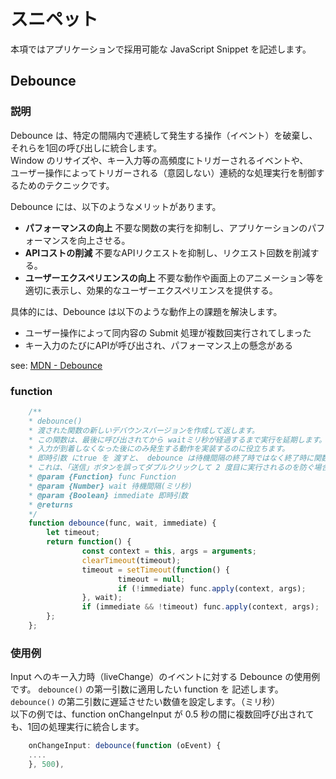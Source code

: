 # スニペット

本項ではアプリケーションで採用可能な JavaScript Snippet を記述します。

## Debounce

### 説明
Debounce は、特定の間隔内で連続して発生する操作（イベント）を破棄し、それらを1回の呼び出しに統合します。  
Window のリサイズや、キー入力等の高頻度にトリガーされるイベントや、  
ユーザー操作によってトリガーされる（意図しない）連続的な処理実行を制御するためのテクニックです。  

Debounce には、以下のようなメリットがあります。  
- **パフォーマンスの向上**
  不要な関数の実行を抑制し、アプリケーションのパフォーマンスを向上させる。
- **APIコストの削減**
  不要なAPIリクエストを抑制し、リクエスト回数を削減する。
- **ユーザーエクスペリエンスの向上**
  不要な動作や画面上のアニメーション等を適切に表示し、効果的なユーザーエクスペリエンスを提供する。

具体的には、Debounce は以下のような動作上の課題を解決します。
- ユーザー操作によって同内容の Submit 処理が複数回実行されてしまった
- キー入力のたびにAPIが呼び出され、パフォーマンス上の懸念がある

see: [MDN - Debounce](https://developer.mozilla.org/en-US/docs/Glossary/Debounce)

### function

```javascript
    /**
    * debounce()
    * 渡された関数の新しいデバウンスバージョンを作成して返します。
    * この関数は、最後に呼び出されてから waitミリ秒が経過するまで実行を延期します。
    * 入力が到着しなくなった後にのみ発生する動作を実装するのに役立ちます。
    * 即時引数 にtrue を 渡すと、 debounce は待機間隔の終了時ではなく終了時に関数をトリガーします。
    * これは、「送信」ボタンを誤ってダブルクリックして 2 度目に実行されるのを防ぐ場合などに便利です。
    * @param {Function} func Function
    * @param {Number} wait 待機間隔(ミリ秒)
    * @param {Boolean} immediate 即時引数
    * @returns 
    */
    function debounce(func, wait, immediate) {
        let timeout;
        return function() {
                const context = this, args = arguments;
                clearTimeout(timeout);
                timeout = setTimeout(function() {
                        timeout = null;
                        if (!immediate) func.apply(context, args);
                }, wait);
                if (immediate && !timeout) func.apply(context, args);
        };
    };
```

### 使用例

Input へのキー入力時（liveChange）のイベントに対する Debounce の使用例です。
`debounce()` の第一引数に適用したい function を 記述します。  
`debounce()` の第二引数に遅延させたい数値を設定します。（ミリ秒）  
以下の例では、function onChangeInput が 0.5 秒の間に複数回呼び出されても、1回の処理実行に統合します。  

```javaScript
    onChangeInput: debounce(function (oEvent) {
    ....
    }, 500),
```


